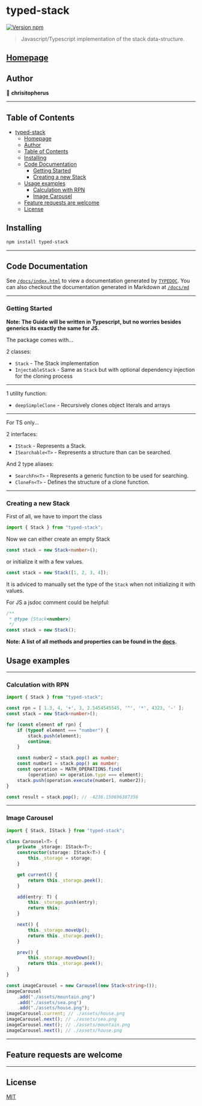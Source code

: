 # typed-stack

[![Version npm](https://img.shields.io/badge/version-1.0.0-blue.svg?logo=npm)](https://www.npmjs.com/package/typed-stack)

> Javascript/Typescript implementation of the stack data-structure.

## [Homepage](https://github.com/chrisitopherus/simple-stack#readme)

## Author

👤 **chrisitopherus**

***

## Table of Contents

- [typed-stack](#typed-stack)
  - [Homepage](#homepage)
  - [Author](#author)
  - [Table of Contents](#table-of-contents)
  - [Installing](#installing)
  - [Code Documentation](#code-documentation)
    - [Getting Started](#getting-started)
    - [Creating a new Stack](#creating-a-new-stack)
  - [Usage examples](#usage-examples)
    - [Calculation with RPN](#calculation-with-rpn)
    - [Image Carousel](#image-carousel)
  - [Feature requests are welcome](#feature-requests-are-welcome)
  - [License](#license)

## Installing

```sh
npm install typed-stack
```

***

## Code Documentation

See [`/docs/index.html`](https://chrisitopherus.github.io/typed-stack) to view a documentation generated by [`TYPEDOC`](https://typedoc.org/).
You can also checkout the documentation generated in Markdown at [`/docs/md`](https://github.com/chrisitopherus/typed-stack/blob/main/docs/md/modules.md)

***

### Getting Started

**Note: The Guide will be written in Typescript, but no worries besides generics its exactly the same for JS.**

The package comes with...

2 classes:

- `Stack` - The Stack implementation
- `InjectableStack` - Same as `Stack` but with optional dependency injection for the cloning process

***

1 utility function:

- `deepSimpleClone` - Recursively clones object literals and arrays

***

For TS only...

2 interfaces:

- `IStack` - Represents a Stack.
- `ISearchable<T>` - Represents a structure than can be searched.

And 2 type aliases:

- `SearchFn<T>` - Represents a generic function to be used for searching.
- `CloneFn<T>` - Defines the structure of a clone function.

***

### Creating a new Stack

First of all, we have to import the class

```ts
import { Stack } from "typed-stack";
```

Now we can either create an empty Stack

```ts
const stack = new Stack<number>();
```
or initialize it with a few values.

```ts
const stack = new Stack([1, 2, 3, 4]);
```

It is adviced to manually set the type of the `Stack` when not initializing it with values.

For JS a jsdoc comment could be helpful:
```js
/**
 * @type {Stack<number>}
 */
const stack = new Stack();
```

**Note: A list of all methods and properties can be found in the [docs](https://chrisitopherus.github.io/typed-stack).**

## Usage examples

***

### Calculation with RPN

```ts
import { Stack } from "typed-stack";

const rpn = [ 1.3, 4, '+', 3, 2.5454545545, '^', '*', 4323, '-' ];
const stack = new Stack<number>();

for (const element of rpn) {
    if (typeof element === "number") {
        stack.push(element);
        continue;
    }

    const number2 = stack.pop() as number;
    const number1 = stack.pop() as number;
    const operation = MATH_OPERATIONS.find(
        (operation) => operation.type === element);
    stack.push(operation.execute(number1, number2));
}

const result = stack.pop(); // -4236.150696387356
```

***

### Image Carousel

```ts
import { Stack, IStack } from "typed-stack";

class Carousel<T> {
    private _storage: IStack<T>;
    constructor(storage: IStack<T>) {
        this._storage = storage;
    }

    get current() {
        return this._storage.peek();
    }

    add(entry: T) {
        this._storage.push(entry);
        return this;
    }

    next() {
        this._storage.moveUp();
        return this._storage.peek();
    }

    prev() {
        this._storage.moveDown();
        return this._storage.peek();
    }
}

const imageCarousel = new Carousel(new Stack<string>());
imageCarousel
    .add("./assets/mountain.png")
    .add("./assets/sea.png")
    .add("./assets/house.png");
imageCarousel.current; // ./assets/house.png
imageCarousel.next(); // ./assets/sea.png
imageCarousel.next(); // ./assets/mountain.png
imageCarousel.next(); // ./assets/house.png
```

***

## Feature requests are welcome

***

## License

[MIT](LICENSE)
